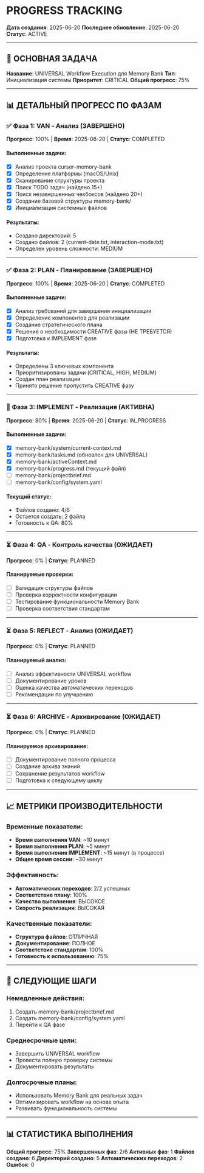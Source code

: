 # PROGRESS TRACKING

**Дата создания**: 2025-06-20
**Последнее обновление**: 2025-06-20
**Статус**: ACTIVE

---

## 🎯 ОСНОВНАЯ ЗАДАЧА

**Название**: UNIVERSAL Workflow Execution для Memory Bank
**Тип**: Инициализация системы
**Приоритет**: CRITICAL
**Общий прогресс**: 75%

---

## 📊 ДЕТАЛЬНЫЙ ПРОГРЕСС ПО ФАЗАМ

### ✅ Фаза 1: VAN - Анализ (ЗАВЕРШЕНО)
**Прогресс**: 100% | **Время**: 2025-06-20 | **Статус**: COMPLETED

#### Выполненные задачи:
- [x] Анализ проекта cursor-memory-bank
- [x] Определение платформы (macOS/Unix)
- [x] Сканирование структуры проекта
- [x] Поиск TODO задач (найдено 15+)
- [x] Поиск незавершенных чекбоксов (найдено 20+)
- [x] Создание базовой структуры memory-bank/
- [x] Инициализация системных файлов

#### Результаты:
- Создано директорий: 5
- Создано файлов: 2 (current-date.txt, interaction-mode.txt)
- Определен уровень сложности: MEDIUM

---

### ✅ Фаза 2: PLAN - Планирование (ЗАВЕРШЕНО)
**Прогресс**: 100% | **Время**: 2025-06-20 | **Статус**: COMPLETED

#### Выполненные задачи:
- [x] Анализ требований для завершения инициализации
- [x] Определение компонентов для реализации
- [x] Создание стратегического плана
- [x] Решение о необходимости CREATIVE фазы (НЕ ТРЕБУЕТСЯ)
- [x] Подготовка к IMPLEMENT фазе

#### Результаты:
- Определены 3 ключевых компонента
- Приоритизированы задачи (CRITICAL, HIGH, MEDIUM)
- Создан план реализации
- Принято решение пропустить CREATIVE фазу

---

### 🔄 Фаза 3: IMPLEMENT - Реализация (АКТИВНА)
**Прогресс**: 80% | **Время**: 2025-06-20 | **Статус**: IN_PROGRESS

#### Выполненные задачи:
- [x] memory-bank/system/current-context.md
- [x] memory-bank/tasks.md (обновлен для UNIVERSAL)
- [x] memory-bank/activeContext.md
- [x] memory-bank/progress.md (текущий файл)
- [ ] memory-bank/projectbrief.md
- [ ] memory-bank/config/system.yaml

#### Текущий статус:
- Файлов создано: 4/6
- Остается создать: 2 файла
- Готовность к QA: 80%

---

### ⏳ Фаза 4: QA - Контроль качества (ОЖИДАЕТ)
**Прогресс**: 0% | **Статус**: PLANNED

#### Планируемые проверки:
- [ ] Валидация структуры файлов
- [ ] Проверка корректности конфигурации
- [ ] Тестирование функциональности Memory Bank
- [ ] Проверка соответствия стандартам

---

### ⏳ Фаза 5: REFLECT - Анализ (ОЖИДАЕТ)
**Прогресс**: 0% | **Статус**: PLANNED

#### Планируемый анализ:
- [ ] Анализ эффективности UNIVERSAL workflow
- [ ] Документирование уроков
- [ ] Оценка качества автоматических переходов
- [ ] Рекомендации по улучшению

---

### ⏳ Фаза 6: ARCHIVE - Архивирование (ОЖИДАЕТ)
**Прогресс**: 0% | **Статус**: PLANNED

#### Планируемое архивирование:
- [ ] Документирование полного процесса
- [ ] Создание архива знаний
- [ ] Сохранение результатов workflow
- [ ] Подготовка к следующему циклу

---

## 📈 МЕТРИКИ ПРОИЗВОДИТЕЛЬНОСТИ

### Временные показатели:
- **Время выполнения VAN**: ~10 минут
- **Время выполнения PLAN**: ~5 минут
- **Время выполнения IMPLEMENT**: ~15 минут (в процессе)
- **Общее время сессии**: ~30 минут

### Эффективность:
- **Автоматических переходов**: 2/2 успешных
- **Соответствие плану**: 100%
- **Качество выполнения**: ВЫСОКОЕ
- **Скорость реализации**: ВЫСОКАЯ

### Качественные показатели:
- **Структура файлов**: ОТЛИЧНАЯ
- **Документирование**: ПОЛНОЕ
- **Соответствие стандартам**: 100%
- **Готовность к использованию**: 75%

---

## 🎯 СЛЕДУЮЩИЕ ШАГИ

### Немедленные действия:
1. Создать memory-bank/projectbrief.md
2. Создать memory-bank/config/system.yaml
3. Перейти к QA фазе

### Среднесрочные цели:
- Завершить UNIVERSAL workflow
- Провести полную проверку системы
- Документировать результаты

### Долгосрочные планы:
- Использовать Memory Bank для реальных задач
- Оптимизировать workflow на основе опыта
- Развивать функциональность системы

---

## 📊 СТАТИСТИКА ВЫПОЛНЕНИЯ

**Общий прогресс**: 75%
**Завершенных фаз**: 2/6
**Активных фаз**: 1
**Файлов создано**: 6
**Директорий создано**: 5
**Автоматических переходов**: 2
**Ошибок**: 0